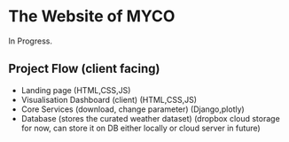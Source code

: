 # The Website of MYCO

In Progress.



## Project Flow (client facing)
* Landing page (HTML,CSS,JS)
* Visualisation Dashboard (client) (HTML,CSS,JS)
* Core Services (download, change parameter) (Django,plotly)
* Database (stores the curated weather dataset) (dropbox cloud storage for now, can store it on DB either locally or cloud server in future)

